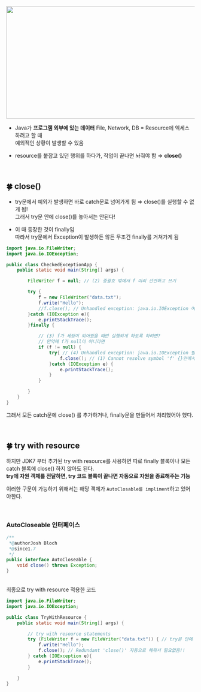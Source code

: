 <img src="https://user-images.githubusercontent.com/79685920/136811081-cda8cb58-e50c-4cba-814d-54aec7e889e2.png" width="550" height="300"/>

- Java가 **프로그램 외부에 있는 데이터** File, Network, DB = Resource에 엑세스 하려고 할 때  
    예외적인 상황이 발생할 수 있음
    
- resource를 붙잡고 있던 행위를 하다가, 작업이 끝나면 놔줘야 함 ⇒ **close()** 

<br>

## 🍀 close()

- try문에서 예외가 발생하면 바로 catch문로 넘어가게 됨 ⇒ close()를 실행할 수 없게 됨!  
    그래서 try문 안에 close()를 놓아서는 안된다!
    
- 이 때 등장한 것이 finally임  
    따라서 try문에서 Exception이 발생하든 않든 무조건 finally를 거쳐가게 됨
    

```java
import java.io.FileWriter;
import java.io.IOException;

public class CheckedExceptionApp {
    public static void main(String[] args) {

        FileWriter f = null; // (2) 중괄호 밖에서 f 미리 선언하고 쓰기

        try {
            f = new FileWriter("data.txt");
            f.write("Hello");
            //f.close(); // Unhandled exception: java.io.IOException 여기 예외발생 -> 반드시 예외처리 해줘야 컴파일러가 컴파일해줌!
        }catch (IOException e){
            e.printStackTrace();
        }finally {

            // (3) f가 세팅이 되어있을 때만 실행되게 하도록 하려면?
            // 만약에 f가 null이 아니라면
            if (f != null) {
                try{ // (4) Unhandled exception: java.io.IOException 발생해서 또 예외처리 해줘야함
                    f.close(); // (1) Cannot resolve symbol 'f' {}안에서 선언된 f라서 사용할 수 없다는 뜻
                }catch (IOException e) {
                    e.printStackTrace();
                }
            }

        }
    }
}
```

그래서 모든 catch문에 close() 를 추가하거나, finally문을 만들어서 처리했어야 했다.

<br>


## 🍀 try with resource
하지만 JDK7 부터 추가된 try with resource를 사용하면 따로 finally 블록이나 모든 catch 블록에 close() 하지 않아도 된다.  
**try에 자원 객체를 전달하면, try 코드 블록이 끝나면 자동으로 자원을 종료해주는 기능**


이러한 구문이 가능하기 위해서는 해당 객체가 `AutoClosable를 impliment`하고 있어야한다.

<br>

### AutoCloseable 인터페이스

```java
/**
 *@authorJosh Bloch
 *@since1.7
 */
public interface AutoCloseable {
    void close() throws Exception;
}
```
<br>
최종으로 try with resource 적용한 코드  

```java
import java.io.FileWriter;
import java.io.IOException;

public class TryWithResource {
    public static void main(String[] args) {

        // try with resource statements
        try (FileWriter f = new FileWriter("data.txt")) { // try문 안에 입력해주면 자동으로 적용됨
            f.write("Hello");
            f.close(); // Redundant 'close()' 자동으로 해줘서 필요없음!!
        } catch (IOException e){
            e.printStackTrace();
        }

    }
}
```